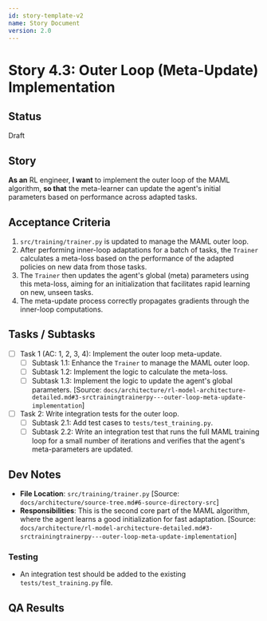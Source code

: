 ```yaml
---
id: story-template-v2
name: Story Document
version: 2.0
---
```


# Story 4.3: Outer Loop (Meta-Update) Implementation

## Status
Draft

## Story
**As an** RL engineer,
**I want** to implement the outer loop of the MAML algorithm,
**so that** the meta-learner can update the agent's initial parameters based on performance across adapted tasks.

## Acceptance Criteria
1. `src/training/trainer.py` is updated to manage the MAML outer loop.
2. After performing inner-loop adaptations for a batch of tasks, the `Trainer` calculates a meta-loss based on the performance of the adapted policies on new data from those tasks.
3. The `Trainer` then updates the agent's global (meta) parameters using this meta-loss, aiming for an initialization that facilitates rapid learning on new, unseen tasks.
4. The meta-update process correctly propagates gradients through the inner-loop computations.

## Tasks / Subtasks
- [ ] Task 1 (AC: 1, 2, 3, 4): Implement the outer loop meta-update.
    - [ ] Subtask 1.1: Enhance the `Trainer` to manage the MAML outer loop.
    - [ ] Subtask 1.2: Implement the logic to calculate the meta-loss.
    - [ ] Subtask 1.3: Implement the logic to update the agent's global parameters. [Source: `docs/architecture/rl-model-architecture-detailed.md#3-srctrainingtrainerpy---outer-loop-meta-update-implementation`]
- [ ] Task 2: Write integration tests for the outer loop.
    - [ ] Subtask 2.1: Add test cases to `tests/test_training.py`.
    - [ ] Subtask 2.2: Write an integration test that runs the full MAML training loop for a small number of iterations and verifies that the agent's meta-parameters are updated.

## Dev Notes
- **File Location**: `src/training/trainer.py` [Source: `docs/architecture/source-tree.md#6-source-directory-src`]
- **Responsibilities**: This is the second core part of the MAML algorithm, where the agent learns a good initialization for fast adaptation. [Source: `docs/architecture/rl-model-architecture-detailed.md#3-srctrainingtrainerpy---outer-loop-meta-update-implementation`]

### Testing
- An integration test should be added to the existing `tests/test_training.py` file.

## QA Results
